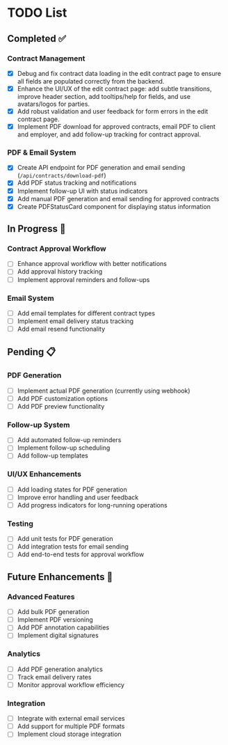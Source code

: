 # TODO List

## Completed ✅

### Contract Management

- [x] Debug and fix contract data loading in the edit contract page to ensure all fields are populated correctly from the backend.
- [x] Enhance the UI/UX of the edit contract page: add subtle transitions, improve header section, add tooltips/help for fields, and use avatars/logos for parties.
- [x] Add robust validation and user feedback for form errors in the edit contract page.
- [x] Implement PDF download for approved contracts, email PDF to client and employer, and add follow-up tracking for contract approval.

### PDF & Email System

- [x] Create API endpoint for PDF generation and email sending (`/api/contracts/download-pdf`)
- [x] Add PDF status tracking and notifications
- [x] Implement follow-up UI with status indicators
- [x] Add manual PDF generation and email sending for approved contracts
- [x] Create PDFStatusCard component for displaying status information

## In Progress 🔄

### Contract Approval Workflow

- [ ] Enhance approval workflow with better notifications
- [ ] Add approval history tracking
- [ ] Implement approval reminders and follow-ups

### Email System

- [ ] Add email templates for different contract types
- [ ] Implement email delivery status tracking
- [ ] Add email resend functionality

## Pending 📋

### PDF Generation

- [ ] Implement actual PDF generation (currently using webhook)
- [ ] Add PDF customization options
- [ ] Add PDF preview functionality

### Follow-up System

- [ ] Add automated follow-up reminders
- [ ] Implement follow-up scheduling
- [ ] Add follow-up templates

### UI/UX Enhancements

- [ ] Add loading states for PDF generation
- [ ] Improve error handling and user feedback
- [ ] Add progress indicators for long-running operations

### Testing

- [ ] Add unit tests for PDF generation
- [ ] Add integration tests for email sending
- [ ] Add end-to-end tests for approval workflow

## Future Enhancements 🚀

### Advanced Features

- [ ] Add bulk PDF generation
- [ ] Implement PDF versioning
- [ ] Add PDF annotation capabilities
- [ ] Implement digital signatures

### Analytics

- [ ] Add PDF generation analytics
- [ ] Track email delivery rates
- [ ] Monitor approval workflow efficiency

### Integration

- [ ] Integrate with external email services
- [ ] Add support for multiple PDF formats
- [ ] Implement cloud storage integration
